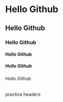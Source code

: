 # Hello Github
## Hello Github
### Hello Github
#### Hello Github
##### Hello Github
###### Hello Github

practice headers
